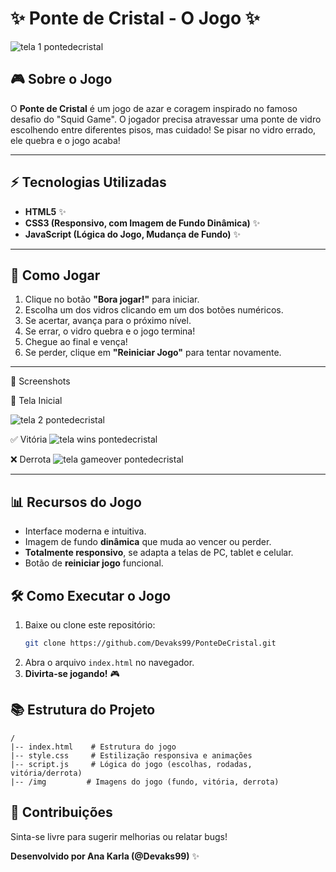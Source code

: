 # ✨ Ponte de Cristal - O Jogo ✨

![tela 1 pontedecristal](https://github.com/user-attachments/assets/28d61b64-bfd3-48e6-87c7-1d3df8db79af)


## 🎮 Sobre o Jogo
O **Ponte de Cristal** é um jogo de azar e coragem inspirado no famoso desafio do "Squid Game". O jogador precisa atravessar uma ponte de vidro escolhendo entre diferentes pisos, mas cuidado! Se pisar no vidro errado, ele quebra e o jogo acaba!

---

## ⚡ Tecnologias Utilizadas
- **HTML5** ✨
- **CSS3 (Responsivo, com Imagem de Fundo Dinâmica)** ✨
- **JavaScript (Lógica do Jogo, Mudança de Fundo)** ✨

---

## 📝 Como Jogar
1. Clique no botão **"Bora jogar!"** para iniciar.
2. Escolha um dos vidros clicando em um dos botões numéricos.
3. Se acertar, avança para o próximo nível.
4. Se errar, o vidro quebra e o jogo termina!
5. Chegue ao final e vença!
6. Se perder, clique em **"Reiniciar Jogo"** para tentar novamente.

---
📸 Screenshots

📍 Tela Inicial

![tela 2 pontedecristal](https://github.com/user-attachments/assets/f760c49a-6a1b-4ed1-8bb3-c589b8d8e4a3)



✅ Vitória
![tela wins pontedecristal](https://github.com/user-attachments/assets/c14300cf-bcb2-4a36-b7cd-e40c66dfc90e)



❌ Derrota
![tela gameover pontedecristal](https://github.com/user-attachments/assets/d72dafb3-4f6e-4345-a581-78c095977a34)

---

## 📊 Recursos do Jogo
- Interface moderna e intuitiva.
- Imagem de fundo **dinâmica** que muda ao vencer ou perder.
- **Totalmente responsivo**, se adapta a telas de PC, tablet e celular.
- Botão de **reiniciar jogo** funcional.

## 🛠 Como Executar o Jogo
1. Baixe ou clone este repositório:
   ```sh
   git clone https://github.com/Devaks99/PonteDeCristal.git
   ```
2. Abra o arquivo `index.html` no navegador.
3. **Divirta-se jogando!** 🎮

## 📚 Estrutura do Projeto
```
/
|-- index.html    # Estrutura do jogo
|-- style.css     # Estilização responsiva e animações
|-- script.js     # Lógica do jogo (escolhas, rodadas, vitória/derrota)
|-- /img         # Imagens do jogo (fundo, vitória, derrota)
```

## 👋 Contribuições
Sinta-se livre para sugerir melhorias ou relatar bugs!

**Desenvolvido por Ana Karla (@Devaks99)** ✨

